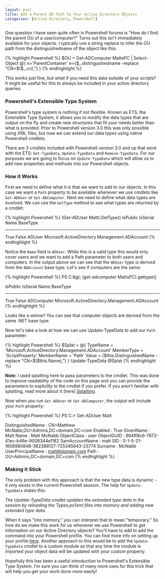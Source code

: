 ```yaml
---
layout: post
title: Add a Parent OU Path to Your Active Directory Objects
categories: [Active Directory, Powershell]
---
```


[Splatting]: https://technet.microsoft.com/en-us/magazine/gg675931.aspx
[Profiles]: http://blogs.technet.com/b/heyscriptingguy/archive/2013/01/04/understanding-and-using-powershell-profiles.aspx

One question I have seen quite often in Powershell forums is "How do I find the parent OU of a user/computer?" Turns out this isn't immediately available for your objects. I typically use a string replace to infer the OU path from the distinguishedname of the object like this:

{% highlight Powershell %}
$OU = Get-ADComputer MattsPC |
    Select-Object @{
                       n='ParentContainer'
                       e={$_.distinguishedname -replace "CN=$($_.cn),"}
                   }
{% endhighlight %}

This works just fine, but what if you need this data outside of your scripts? It might be useful for this to always be included in your active directory queries.

### Powershell's Extensible Type System

Powershell's type system is nothing if not flexible. Known as ETS, the Extensible Type System, it allows you to modify the data types that are output on the fly and create new structures that fit your needs better than what is provided. Prior to Powershell version 3.0 this was only possible using XML files, but now we can extend our data types using native Powershell cmdlets.

There are 3 cmdlets included with Powershell version 3.0 and up that work with the ETS: `Get-TypeData`, `Update-TypeData` and `Remove-TypeData`. For our purposes we are going to focus on `Update-TypeData` which will allow us to add new properties and methods into our Powershell objects.

### How it Works

First we need to define what it is that we want to add to our objects. In this case we want a `Path` property to be available whenever we use cmdlets like `Get-ADUser` or `Get-ADComputer`. Next we need to define what data types are involved. We can use the `GetType` method to see what types are returned by a cmdlet:

{% highlight Powershell %}
(Get-ADUser Matt).GetType()
IsPublic IsSerial Name      BaseType   
-------- -------- ----      --------               
True     False    ADUser    Microsoft.ActiveDirectory.Management.ADAccount
{% endhighlight %}

Notice the `Name` field is `ADUser`. While this is a valid type this would only cover users and we want to add a Path parameter to both users and computers. In the output above we can see that the `ADUser` type is derived from the `ADAccount` base type. Let's see if computers are the same:

{% highlight Powershell %}
PS C:\&gt; (get-adcomputer MattsPC).gettype()

IsPublic IsSerial Name            BaseType           
-------- -------- ----            --------          
True     False    ADComputer      Microsoft.ActiveDirectory.Management.ADAccount
{% endhighlight %}

Looks like a winner! You can see that computer objects are derived from the same .NET base type.

Now let's take a look at how we can use Update-TypeData to add our `Path` parameter:

{% highlight Powershell %}
$Splat = @{
    TypeName   = 'Microsoft.ActiveDirectory.Management.ADAccount'
    MemberType = 'ScriptProperty'
    MemberName = 'Path'
    Value      = {$this.DistinguishedName -replace "CN=$($this.Name),"}
}
Update-TypeData  @Splat
{% endhighlight %}

**Note:** I used splatting here to pass parameters to the cmdlet. This was done to improve readability of the code on this page and you can provide the parameters to explicitly to the cmdlet if you prefer. If you aren't familiar with splatting, read more about it [here] [Splatting].


Now when you run `Get-ADUser` or `Get-ADComputer`, the output will include your `Path` property:

{% highlight Powershell %}
PS C:\> Get-ADUser Matt

DistinguishedName : CN=Matthew McNabb,OU=Admins,DC=domain,DC=com
Enabled           : True
GivenName         : Matt
Name              : Matt McNabb
ObjectClass       : user
ObjectGUID        : 964ff8c6-7872-41ec-b46e-9008344e1182
SamAccountName    : matt
SID               : S-1-5-21-1606980848-362388127-725345643-23774
Surname           : McNabb
UserPrincipalName : matt@domain.com
Path              : OU=Admins,DC=domain,DC=com
{% endhighlight %}

### Making it Stick
The only problem with this approach is that the new type data is dynamic - it only exists in the current Powershell session. The help for `Update-TypeData` states this:

*The Update-TypeData cmdlet updates the extended type data in the session by reloading the Types.ps1xml files into memory and adding new extended type data.*

When it says "into memory," you can interpret that to mean "temporary." So how do we make this work for us whenever we use Powershell to get information on our Active Directory objects? You'll have to add to add the command into your Powershell profile. You can find more info on setting up your profile [here][Profiles]. Another approach to this would be to add the `Update-TypeData` cmdlet to a custom module so that any time the module is imported your object data will be updated with your custom property.

Hopefully this has been a useful introduction to Powershell's Extensible Type System. I'm sure you can think of many more uses for this trick that will help you get your work done more easily!
